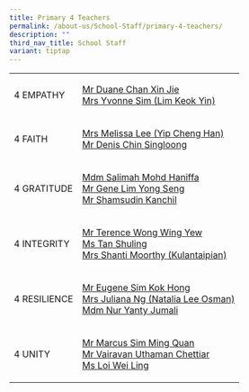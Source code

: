 ```yaml
---
title: Primary 4 Teachers
permalink: /about-us/School-Staff/primary-4-teachers/
description: ""
third_nav_title: School Staff
variant: tiptap
---
```

<table style="minWidth: 50px">
<colgroup>
<col>
<col>
</colgroup>
<tbody>
<tr>
<td rowspan="1" colspan="1">
<p>4 EMPATHY</p>
</td>
<td rowspan="1" colspan="1">
<p><a href="mailto:duane_chan_xin_jie@moe.edu.sg" rel="noopener noreferrer nofollow" target="_blank">Mr Duane Chan Xin Jie</a> 
<br><a href="mailto:lim_keok_yin@moe.edu.sg" rel="noopener noreferrer nofollow" target="_blank">Mrs Yvonne Sim (Lim Keok Yin)</a>
</p>
</td>
</tr>
<tr>
<td rowspan="1" colspan="1">
<p>4 FAITH</p>
</td>
<td rowspan="1" colspan="1">
<p><a href="mailto:yip_cheng_han_melissa@moe.edu.sg" rel="noopener noreferrer nofollow" target="_blank">Mrs Melissa Lee (Yip Cheng Han)</a> 
<br><a href="mailto:Chin_SINGLOONG@moe.edu.sg" rel="noopener noreferrer nofollow" target="_blank">Mr Denis Chin Singloong</a>
</p>
</td>
</tr>
<tr>
<td rowspan="1" colspan="1">
<p>4 GRATITUDE</p>
</td>
<td rowspan="1" colspan="1">
<p><a href="mailto:salimah_mohd_haniffa@moe.edu.sg" rel="noopener noreferrer nofollow" target="_blank">Mdm Salimah Mohd Haniffa</a> 
<br><a href="mailto:lim_yong_seng_gene@moe.edu.sg" rel="noopener noreferrer nofollow" target="_blank">Mr Gene Lim Yong Seng</a>
<br><a href="mailto:Shamsudin_Kanchil@moe.edu.sg" rel="noopener noreferrer nofollow" target="_blank">Mr Shamsudin Kanchil</a>
</p>
</td>
</tr>
<tr>
<td rowspan="1" colspan="1">
<p>4 INTEGRITY</p>
</td>
<td rowspan="1" colspan="1">
<p><a href="mailto:wong_wing_yew@moe.edu.sg" rel="noopener noreferrer nofollow" target="_blank">Mr Terence Wong Wing Yew</a> 
<br><a href="mailto:tan_shuling@moe.edu.sg" rel="noopener noreferrer nofollow" target="_blank">Ms Tan Shuling</a> 
<br><a href="mailto:shanti_kulantaipian_sh@moe.edu.sg" rel="noopener noreferrer nofollow" target="_blank">Mrs Shanti Moorthy (Kulantaipian)</a>
</p>
</td>
</tr>
<tr>
<td rowspan="1" colspan="1">
<p>4 RESILIENCE</p>
</td>
<td rowspan="1" colspan="1">
<p><a href="mailto:sim_kok_hong_eugene@moe.edu.sg" rel="noopener noreferrer nofollow" target="_blank">Mr Eugene Sim Kok Hong</a> 
<br><a href="mailto:juliana_natalia_lee_osman@moe.edu.sg" rel="noopener noreferrer nofollow" target="_blank">Mrs Juliana Ng (Natalia Lee Osman)</a>
<br><a href="mailto:nur_yanty_jumali@moe.edu.sg" rel="noopener noreferrer nofollow" target="_blank">Mdm Nur Yanty Jumali</a>
</p>
</td>
</tr>
<tr>
<td rowspan="1" colspan="1">
<p>4 UNITY</p>
</td>
<td rowspan="1" colspan="1">
<p><a href="mailto:sim_ming_quan_marcus@moe.edu.sg" rel="noopener noreferrer nofollow" target="_blank">Mr Marcus Sim Ming Quan</a> 
<br><a href="mailto:Vairavan_Uthaman_Chettiar@moe.edu.sg" rel="noopener noreferrer nofollow" target="_blank">Mr Vairavan Uthaman Chettiar</a>
<br><a href="mailto:loi_wei_ling@moe.edu.sg" rel="noopener noreferrer nofollow" target="_blank">Ms Loi Wei Ling</a>
</p>
</td>
</tr>
</tbody>
</table>
<p></p>